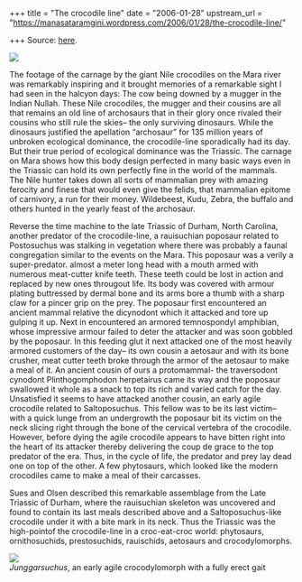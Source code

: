 +++
title = "The crocodile line"
date = "2006-01-28"
upstream_url = "https://manasataramgini.wordpress.com/2006/01/28/the-crocodile-line/"

+++
Source: [here](https://manasataramgini.wordpress.com/2006/01/28/the-crocodile-line/).



[![](https://i2.wp.com/photos1.blogger.com/hello/133/1300/400/Mara_crocodile.jpg)](http://photos1.blogger.com/hello/133/1300/640/Mara_crocodile.jpg)

The footage of the carnage by the giant Nile crocodiles on the Mara
river was remarkably inspiring and it brought memories of a remarkable
sight I had seen in the halcyon days: The cow being downed by a mugger
in the Indian Nullah. These Nile crocodiles, the mugger and their
cousins are all that remains an old line of archosaurs that in their
glory once rivaled their cousins who still rule the skies– the only
surviving dinosaurs. While the dinosaurs justified the apellation
“archosaur” for 135 million years of unbroken ecological dominance, the
crocodile-line sporadically had its day. But their true period of
ecological dominance was the Triassic. The carnage on Mara shows how
this body design perfected in many basic ways even in the Triassic can
hold its own perfectly fine in the world of the mammals. The Nile hunter
takes down all sorts of mammalian prey with amazing ferocity and finese
that would even give the felids, that mammalian epitome of carnivory, a
run for their money. Wildebeest, Kudu, Zebra, the buffalo and others
hunted in the yearly feast of the archosaur.

Reverse the time machine to the late Triassic of Durham, North Carolina,
another predator of the crocodile-line, a rauisuchian poposaur related
to Postosuchus was stalking in vegetation where there was probably a
faunal congregation similar to the events on the Mara. This poposaur was
a verily a super-predator. almost a meter long head with a mouth armed
with numerous meat-cutter knife teeth. These teeth could be lost in
action and replaced by new ones througout life. Its body was covered
with armour plating buttressed by dermal bone and its arms bore a thumb
with a sharp claw for a pincer grip on the prey. The poposaur first
encountered an ancient mammal relative the dicynodont which it attacked
and tore up gulping it up. Next in encountered an armored temnospondyl
amphibian, whose impressive armour failed to deter the attacker and was
soon gobbled by the poposaur. In this feeding glut it next attacked one
of the most heavily armored customers of the day– its own cousin a
aetosaur and with its bone crusher, meat cutter teeth broke through the
armor of the aetosaur to make a meal of it. An ancient cousin of ours a
protomammal- the traversodont cynodont Plinthogomphodon herpetairus came
its way and the poposaur swallowed it whole as a snack to top its rich
and varied catch for the day. Unsatisfied it seems to have attacked
another cousin, an early agile crocodile related to Saltoposuchus. This
fellow was to be its last victim– with a quick lunge from an undergrowth
the poposaur bit its victim on the neck slicing right through the bone
of the cervical vertebra of the crocodile. However, before dying the
agile crocodile appears to have bitten right into the heart of its
attacker thereby delivering the coup de grace to the top predator of the
era. Thus, in the cycle of life, the predator and prey lay dead one on
top of the other. A few phytosaurs, which looked like the modern
crocodiles came to make a meal of their carcasses.

Sues and Olsen described this remarkable assemblage from the Late
Triassic of Durham, where the rauisuchian skeleton was uncovered and
found to contain its last meals described above and a Saltoposuchus-like
crocodile under it with a bite mark in its neck. Thus the Triassic was
the high-pointof the crocodile-line in a croc-eat-croc world:
phytosaurs, ornithosuchids, prestosuchids, rauischids, aetosaurs and
crocodylomorphs.

[![](https://i0.wp.com/photos1.blogger.com/blogger/2010/410/320/junggarsuchus.0.jpg)](http://photos1.blogger.com/blogger/2010/410/1600/junggarsuchus.0.jpg)  
*Junggarsuchus*, an early agile crocodylomorph with a fully erect gait

